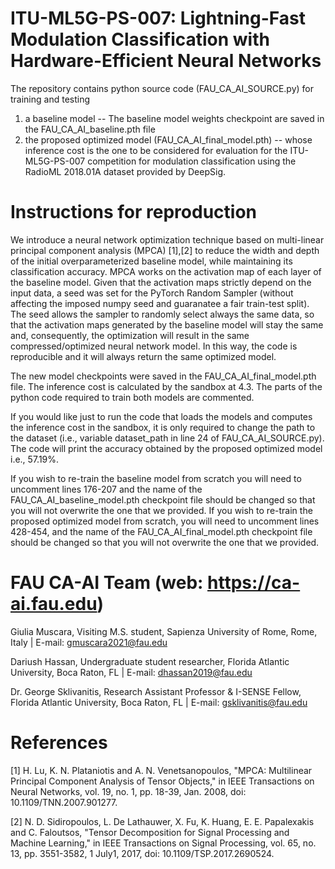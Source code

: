 # ITU-ML5G-PS-007: Lightning-Fast Modulation Classification with Hardware-Efficient Neural Networks
The repository contains python source code (FAU_CA_AI_SOURCE.py) for training and testing 

1) a baseline model -- The baseline model weights checkpoint are saved in the FAU_CA_AI_baseline.pth file
2) the proposed optimized model (FAU_CA_AI_final_model.pth) --  whose inference cost is the one to be considered for evaluation for the ITU-ML5G-PS-007 competition
for modulation classification using the RadioML 2018.01A dataset provided by DeepSig.

# Instructions for reproduction

We introduce a neural network optimization technique based on multi-linear principal component analysis (MPCA) [1],[2] to reduce the width and depth of the initial overparameterized baseline model, while maintaining its classification accuracy. MPCA works on the activation map of each layer of the baseline model. Given that the activation maps strictly depend on the input data, a seed was set for the PyTorch Random Sampler (without affecting the imposed numpy seed and guaranatee a fair train-test split). The seed allows the sampler to randomly select always the same data, so that the activation maps generated by the baseline model will stay the same and, consequently, the optimization will result in the same compressed/optimized neural network model. In this way, the code is reproducible and it will always return the same optimized model. 

The new model checkpoints were saved in the FAU_CA_AI_final_model.pth file. The inference cost is calculated by the sandbox at 4.3. The parts of the python code required to train both models are commented. 

If you would like just to run the code that loads the models and computes the inference cost in the sandbox, it is only required to change the path to the dataset (i.e., variable dataset_path in line 24 of FAU_CA_AI_SOURCE.py). The code will print the accuracy obtained by the proposed optimized model i.e., 57.19%. 

If you wish to re-train the baseline model from scratch you will need to uncomment lines 176-207 and the name of the FAU_CA_AI_baseline_model.pth checkpoint file should be changed so that you will not overwrite the one that we provided. If you wish to re-train the proposed optimized model from scratch, you will need to uncomment lines 428-454, and the name of the FAU_CA_AI_final_model.pth checkpoint file should be changed so that you will not overwrite the one that we provided. 

# FAU CA-AI Team (web: https://ca-ai.fau.edu)
Giulia Muscara, Visiting M.S. student, Sapienza University of Rome, Rome, Italy |
E-mail: gmuscara2021@fau.edu

Dariush Hassan, Undergraduate student researcher, Florida Atlantic University, Boca Raton, FL |
E-mail: dhassan2019@fau.edu

Dr. George Sklivanitis, Research Assistant Professor & I-SENSE Fellow, Florida Atlantic University, Boca Raton, FL |
E-mail: gsklivanitis@fau.edu

# References
[1] H. Lu, K. N. Plataniotis and A. N. Venetsanopoulos, "MPCA: Multilinear Principal Component Analysis of Tensor Objects," in IEEE Transactions on Neural Networks, vol. 19, no. 1, pp. 18-39, Jan. 2008, doi: 10.1109/TNN.2007.901277.

[2] N. D. Sidiropoulos, L. De Lathauwer, X. Fu, K. Huang, E. E. Papalexakis and C. Faloutsos, "Tensor Decomposition for Signal Processing and Machine Learning," in IEEE Transactions on Signal Processing, vol. 65, no. 13, pp. 3551-3582, 1 July1, 2017, doi: 10.1109/TSP.2017.2690524.
